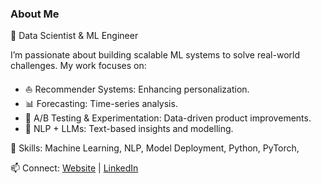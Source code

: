 ### About Me
👋 Data Scientist & ML Engineer

I’m passionate about building scalable ML systems to solve real-world challenges. My work focuses on:

- ⛵ Recommender Systems: Enhancing personalization.
- 📊 Forecasting: Time-series analysis.
- 📍 A/B Testing & Experimentation: Data-driven product improvements.
- 📎 NLP + LLMs: Text-based insights and modelling.
  
🔧 Skills: Machine Learning, NLP, Model Deployment, Python, PyTorch, 

📫 Connect: [Website](http://babaniyi.com) | [LinkedIn](http://linkedin.com/in/babaniyi)
      

<!--
[![Babaniyi's GitHub stats](https://github-readme-stats.vercel.app/api?username=babaniyi&count_private=true&show_icons=true&theme=radical&hide_rank=false)](https://github.com/babaniyi)
[![Top Langs](https://github-readme-stats.vercel.app/api/top-langs/?username=babaniyi)](https://github.com/babaniyi)
**babaniyi/babaniyi** is a ✨ _special_ ✨ repository because its `README.md` (this file) appears on your GitHub profile.
-->
